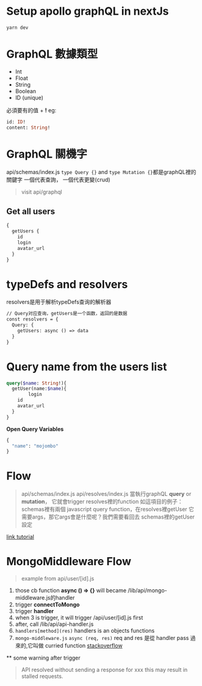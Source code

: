 # Setup apollo graphQL in nextJs


```bash
yarn dev
```

# GraphQL 數據類型
- Int
- Float
- String
- Boolean
- ID (unique)

必須要有的值 + **!**
eg:

```graphQL
id: ID!
content: String!
```

# GraphQL 關機字
api/schemas/index.js
`type Query {}` and `type Mutation {}`都是graphQL裡的關鍵字
一個代表查詢， 一個代表更變(crud)

> visit api/graphql

## Get all users

```graphQL
{
  getUsers {
    id
    login
    avatar_url
  }
}
```

# typeDefs and resolvers
resolvers是用于解析typeDefs查询的解析器
```graphQL
// Query对应查询，getUsers是一个函数，返回的是数据
const resolvers = {
  Query: {
    getUsers: async () => data
  }
}
```

# Query name from the users list

```graphQL
query($name: String!){
  getUser(name:$name){
        login
    id
    avatar_url
  }
}
```
**Open Query Variables**
```graphQL
{
  "name": "mojombo"
}
```

# Flow
> api/schemas/index.js
> api/resolves/index.js
當執行graphQL **query** or **mutation**， 它就會trigger resolves裡的function
如這項目的例子：
schemas裡有兩個 javascript query function，在resolves裡getUser 它需要args，那它args會是什麼呢？我們需要看回去 schemas裡的getUser設定


[link tutorial](https://www.smashingmagazine.com/2020/10/graphql-server-next-javascript-api-routes/)

# MongoMiddleware Flow
> example from api/user/[id].js
1. those cb function **async () => {}** will became /lib/api/mongo-middleware.js的handler
2. trigger **connectToMongo**
3. trigger **handler**
4. when 3 is trigger, it will trigger /api/user/[id].js first
5. after, call /lib/api/api-handler.js
6. `handlers[method](res)` handlers is an objects functions
7. `mongo-middleware.js` `async (req, res)` req and res 是從 handler pass 過來的,它叫做 curried function [stackoverflow](https://stackoverflow.com/questions/32782922/what-do-multiple-arrow-functions-mean-in-javascript?fbclid=IwAR0ZFecNchzZUnFT3DNQnytamYY9gi4o3Yp6XwhDsw0sw39IROqiVYhQSFg)

** some warning after trigger
> API resolved without sending a response for xxx this may result in stalled requests.